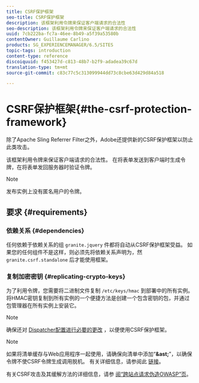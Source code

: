 ```yaml
---
title: CSRF保护框架
seo-title: CSRF保护框架
description: 该框架利用令牌来保证客户端请求的合法性
seo-description: 该框架利用令牌来保证客户端请求的合法性
uuid: 7cb222ba-fc7a-46ee-8b49-a5f39a53580b
contentOwner: Guillaume Carlino
products: SG_EXPERIENCEMANAGER/6.5/SITES
topic-tags: introduction
content-type: reference
discoiquuid: f453427d-c813-48b7-b2f9-adadea39c67d
translation-type: tm+mt
source-git-commit: c83c77c5c313099944dd73c8cbe63d429d84a518

---
```



# CSRF保护框架{#the-csrf-protection-framework}

除了Apache Sling Referrer Filter之外，Adobe还提供新的CSRF保护框架以防止此类攻击。

该框架利用令牌来保证客户端请求的合法性。 在将表单发送到客户端时生成令牌，在将表单发回服务器时验证令牌。

>[!NOTE]
>
>发布实例上没有匿名用户的令牌。

## 要求 {#requirements}

### 依赖关系 {#dependencies}

任何依赖于依赖关系的组 `granite.jquery` 件都将自动从CSRF保护框架受益。 如果您的任何组件不是这样，则必须先将依赖关系声明为，然 `granite.csrf.standalone` 后才能使用框架。

### 复制加密密钥 {#replicating-crypto-keys}

为了利用令牌，您需要将二进制文件复制 `/etc/keys/hmac` 到部署中的所有实例。 将HMAC密钥复制到所有实例的一个便捷方法是创建一个包含密钥的包，并通过包管理器在所有实例上安装它。

>[!NOTE]
>
>确保还对 [Dispatcher配置进行必要的更改](https://helpx.adobe.com/experience-manager/dispatcher/user-guide.html) ，以便使用CSRF保护框架。

>[!NOTE]
>
>如果将清单缓存与Web应用程序一起使用，请确保向清单中添加“**&amp;ast;**”，以确保令牌不使CSRF令牌生成调用脱机。 有关详细信息，请参阅此 [链接](https://www.w3.org/TR/offline-webapps/)。
>
>有关CSRF攻击及其缓解方法的详细信息，请参 [阅“跨站点请求伪造OWASP”页](https://owasp.org/www-community/attacks/csrf)。

